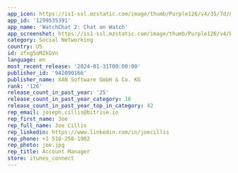 ```yaml
---
app_icon: https://is1-ssl.mzstatic.com/image/thumb/Purple126/v4/35/7d/86/357d8611-554a-b41c-32b9-ebcd6d17cd90/AppIcon-2020ap-0-0-1x_U007emarketing-0-10-0-85-220.png/1024x1024bb.png
app_id: '1299535391'
app_name: 'WatchChat 2: Chat on Watch'
app_screenshot: https://is1-ssl.mzstatic.com/image/thumb/Purple126/v4/ba/3e/9e/ba3e9e1c-84ca-0f00-f622-6df380af1705/b4209add-c3a2-43fb-8ce2-c2db7640f99c_screenLocalizing2EN.png/1242x2688bb.png
category: Social Networking
country: US
id: zfng5oMZkGVn
language: en
most_recent_release: '2024-01-31T00:00:00'
publisher_id: '942090166'
publisher_name: XAN Software GmbH & Co. KG
rank: '126'
release_count_in_past_year: '25'
release_count_in_past_year_category: 16
release_count_in_past_year_top_in_category: 42
rep_email: joseph.cillis@bitrise.io
rep_first_name: Joe
rep_full_name: Joe Cillis
rep_linkedin: https://www.linkedin.com/in/joecillis
rep_phone: +1 518-258-1902
rep_photo: joe.jpg
rep_title: Account Manager
store: itunes_connect
---
```

